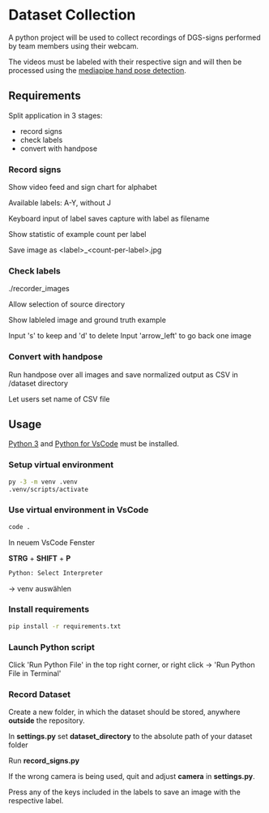 # Dataset Collection

A python project will be used to collect recordings of DGS-signs performed by team members using their webcam.

The videos must be labeled with their respective sign and will then be processed using the [mediapipe hand pose detection](https://google.github.io/mediapipe/solutions/hands.html).

## Requirements

Split application in 3 stages:

- record signs
- check labels
- convert with handpose

### Record signs

Show video feed and sign chart for alphabet

Available labels: A-Y, without J

Keyboard input of label saves capture with label as filename

Show statistic of example count per label

Save image as \<label>_\<count-per-label>.jpg

### Check labels

./recorder_images

Allow selection of source directory

Show lableled image and ground truth example

Input 's' to keep and 'd' to delete
Input 'arrow_left' to go back one image

### Convert with handpose

Run handpose over all images and save normalized output as CSV in /dataset directory

Let users set name of CSV file

## Usage

[Python 3](https://www.python.org/downloads/) and [Python for VsCode](https://marketplace.visualstudio.com/items?itemName=ms-python.python) must be installed.

### Setup virtual environment

```bash
py -3 -m venv .venv
.venv/scripts/activate
```

### Use virtual environment in VsCode

```bash
code .
```

In neuem VsCode Fenster

**STRG** + **SHIFT** + **P**

```bash
Python: Select Interpreter
```

-> venv auswählen

### Install requirements

```bash
pip install -r requirements.txt
```

### Launch Python script

Click 'Run Python File' in the top right corner, or right click -> 'Run Python File in Terminal'

### Record Dataset

Create a new folder, in which the dataset should be stored, anywhere **outside** the repository.

In **settings.py** set **dataset_directory** to the absolute path of your dataset folder

Run **record_signs.py**

If the wrong camera is being used, quit and adjust **camera** in **settings.py**.

Press any of the keys included in the labels to save an image with the respective label.
